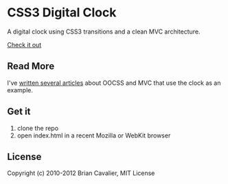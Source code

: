# CSS3 Digital Clock

A digital clock using CSS3 transitions and a clean MVC architecture.

[Check it out](http://briancavalier.com/digital-clock/)

## Read More

I've [written several articles](http://blog.briancavalier.com/tag/oocss) about OOCSS and MVC that use the clock as an example.

## Get it

1. clone the repo
2. open index.html in a recent Mozilla or WebKit browser

## License

Copyright (c) 2010-2012 Brian Cavalier, MIT License